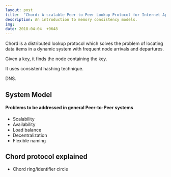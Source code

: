 ```yaml
---
layout: post
title:  "Chord: A scalable Peer-to-Peer Lookup Protocol for Internet Applications"
description: An introduction to memory consistency models.
img:
date: 2018-04-04  +0648
---
```


Chord is a distributed lookup protocol which solves the problem of locating data items in a dynamic system with frequent node arrivals and departures.

Given a key, it finds the node containing the key.

It uses consistent hashing technique.

DNS.

## System Model
#### Problems to be addressed in general Peer-to-Peer systems
+ Scalability
+ Availability
+ Load balance
+ Decentralization
+ Flexible naming

## Chord protocol explained
+ Chord ring/identifier circle
